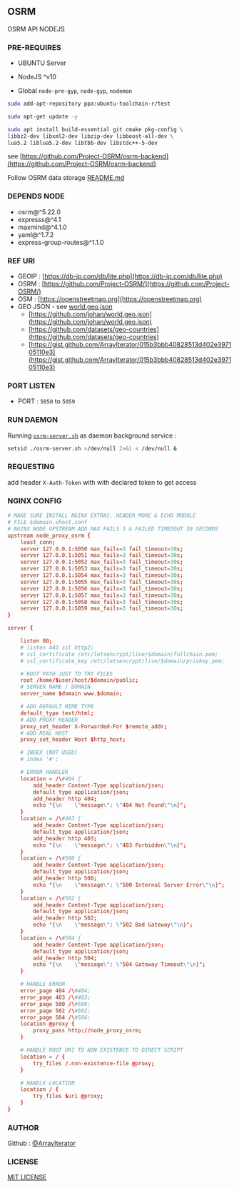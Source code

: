 ## OSRM
OSRM API NODEJS

### PRE-REQUIRES

- UBUNTU Server

- NodeJS ^v10

- Global `node-pre-gyp`, `node-gyp`, `nodemon`


```bash
sudo add-apt-repository ppa:ubuntu-toolchain-r/test

sudo apt-get update -y

sudo apt install build-essential git cmake pkg-config \
libbz2-dev libxml2-dev libzip-dev libboost-all-dev \
lua5.2 liblua5.2-dev libtbb-dev libstdc++-5-dev

```

see [https://github.com/Project-OSRM/osrm-backend](https://github.com/Project-OSRM/osrm-backend)

Follow OSRM data storage [README.md](storage/data/osrm/README.md)


### DEPENDS NODE

- osrm@^5.22.0
- expresss@^4.1
- maxmind@^4.1.0
- yaml@^1.7.2
- express-group-routes@^1.1.0

### REF URI

- GEOIP : [https://db-ip.com/db/lite.php](https://db-ip.com/db/lite.php)
- OSRM : [https://github.com/Project-OSRM/](https://github.com/Project-OSRM/)
- OSM : [https://openstreetmap.org](https://openstreetmap.org)
- GEO JSON - see [world.geo.json](world.geo.json)
    - [https://github.com/johan/world.geo.json](https://github.com/johan/world.geo.json)
    - [https://github.com/datasets/geo-countries](https://github.com/datasets/geo-countries)
    - [https://gist.github.com/ArrayIterator/015b3bbb40828513d402e397105110e3](https://gist.github.com/ArrayIterator/015b3bbb40828513d402e397105110e3)

### PORT LISTEN

- PORT : `5050` to `5059`

### RUN DAEMON


Running [`osrm-server.sh`](osrm-server.sh) as daemon background service :


```bash
setsid ./osrm-server.sh >/dev/null 2>&1 < /dev/null &
```

### REQUESTING

add header `X-Auth-Token` with with declared token to get access


### NGINX CONFIG


```conf
# MAKE SURE INSTALL NGINX EXTRAS, HEADER MORE & ECHO MODULE
# FILE $domain.vhost.conf
# NGINX NODE UPSTREAM ADD MAX FAILS 3 & FAILED TIMEDOUT 30 SECONDS
upstream node_proxy_osrm {
    least_conn;
    server 127.0.0.1:5050 max_fails=3 fail_timeout=30s;
    server 127.0.0.1:5051 max_fails=3 fail_timeout=30s;
    server 127.0.0.1:5052 max_fails=3 fail_timeout=30s;
    server 127.0.0.1:5053 max_fails=3 fail_timeout=30s;
    server 127.0.0.1:5054 max_fails=3 fail_timeout=30s;
    server 127.0.0.1:5055 max_fails=3 fail_timeout=30s;
    server 127.0.0.1:5056 max_fails=3 fail_timeout=30s;
    server 127.0.0.1:5057 max_fails=3 fail_timeout=30s;
    server 127.0.0.1:5058 max_fails=3 fail_timeout=30s;
    server 127.0.0.1:5059 max_fails=3 fail_timeout=30s;
}

server {

    listen 80;
    # listen 443 ssl http2;
    # ssl_certificate /etc/letsencrypt/live/$domain/fullchain.pem;
    # ssl_certificate_key /etc/letsencrypt/live/$domain/privkey.pem;

    # ROOT PATH JUST TO TRY FILES
    root /home/$user/host/$domain/public;
    # SERVER NAME / DOMAIN
    server_name $domain www.$domain;

    # ADD DEFAULT MIME TYPE
    default_type text/html;
    # ADD PROXY HEADER
    proxy_set_header X-Forwarded-For $remote_addr;
    # ADD REAL HOST
    proxy_set_header Host $http_host;

    # INDEX (NOT USED)
    # index '#';

    # ERROR HANDLER
    location = /\#404 {
        add_header Content-Type application/json;
        default_type application/json;
        add_header http 404;
        echo "{\n    \"message\": \"404 Not Found\"\n}";
    }
    location = /\#403 {
        add_header Content-Type application/json;
        default_type application/json;
        add_header http 403;
        echo "{\n    \"message\": \"403 Forbidden\"\n}";
    }
    location = /\#500 {
        add_header Content-Type application/json;
        default_type application/json;
        add_header http 500;
        echo "{\n    \"message\": \"500 Internal Server Error\"\n}";
    }
    location = /\#502 {
        add_header Content-Type application/json;
        default_type application/json;
        add_header http 502;
        echo "{\n    \"message\": \"502 Bad Gateway\"\n}";
    }
    location = /\#504 {
        add_header Content-Type application/json;
        default_type application/json;
        add_header http 504;
        echo "{\n    \"message\": \"504 Gateway Timeout\"\n}";
    }

    # HANDLE ERROR
    error_page 404 /\#404;
    error_page 403 /\#403;
    error_page 500 /\#500;
    error_page 502 /\#502;
    error_page 504 /\#504;
    location @proxy {
        proxy_pass http://node_proxy_osrm;
    }

    # HANDLE ROOT URI TO NON EXISTENCE TO DIRECT SCRIPT
    location = / {
        try_files /.non-existence-file @proxy;
    }

    # HANDLE LOCATION
    location / {
        try_files $uri @proxy;
    }
}

```

### AUTHOR

Github : [@ArrayIterator](https://github.com/ArrayIterator)


### LICENSE

[MIT LICENSE](LICENSE)

